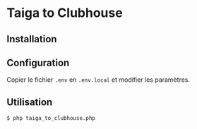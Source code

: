 # Taiga to Clubhouse

## Installation

## Configuration

Copier le fichier `.env` en `.env.local` et modifier les paramètres.

## Utilisation

```bash
$ php taiga_to_clubhouse.php
```
